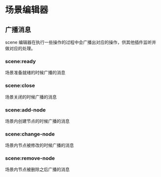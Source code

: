 # 场景编辑器

## 广播消息

scene 编辑器在执行一些操作的过程中会广播出对应的操作，供其他插件监听并做对应的处理。

### scene:ready

场景准备就绪的时候广播的消息

### scene:close

场景关闭的时候广播的消息

### scene:add-node

场景内创建节点的时候广播的消息

### scene:change-node

场景内节点被修改的时候广播的消息

### scene:remove-node

场景内节点被删除之后广播的消息
